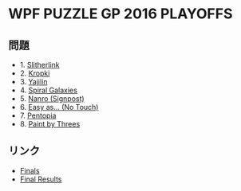 # WPF PUZZLE GP 2016 PLAYOFFS

## 問題
- 1\. [Slitherlink](../puzzle/slitherlink.md)
- 2\. [Kropki](../puzzle/kropki.md)
- 3\. [Yajilin](../puzzle/yajilin.md)
- 4\. [Spiral Galaxies](../puzzle/spiralgalaxies.md)
- 5\. [Nanro (Signpost)](../puzzle/nanro_signpost.md)
- 6\. [Easy as... (No Touch)](../puzzle/easyas_notouch.md)
- 7\. [Pentopia](../puzzle/pentopia.md)
- 8\. [Paint by Threes](../puzzle/paintbythree.md)

## リンク
- [Finals](https://gp.worldpuzzle.org/content/finals-4)
- [Final Results](https://gp.worldpuzzle.org/content/final-results-4)
